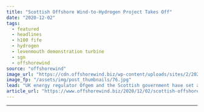 ```yaml
---
title: "Scottish Offshore Wind-to-Hydrogen Project Takes Off"
date: "2020-12-02"
tags: 
  - featured
  - headlines
  - h100 fife
  - hydrogen
  - levenmouth demonstration turbine
  - sgn
  - offshorewind
source: "offshorewind"
image_url: "https://cdn.offshorewind.biz/wp-content/uploads/sites/2/2020/12/02150002/Scottish-Offshore-Wind-to-Hydrogen-Project-Secures-Funding.jpg"
image_fp: "/assets/img/post_thumbnails/76.jpg"
lead: "UK energy regulator Ofgem and the Scottish government have set aside up to nearly"
article_url: "https://www.offshorewind.biz/2020/12/02/scottish-offshore-wind-to-hydrogen-project-takes-off/"
---
```


---
